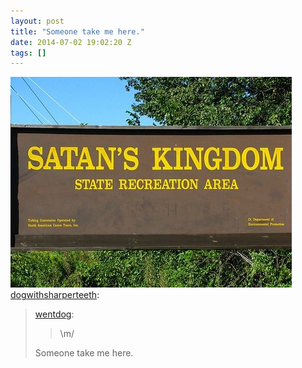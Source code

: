 ```yaml
---
layout: post
title: "Someone take me here."
date: 2014-07-02 19:02:20 Z
tags: []
---
```

![](/media/2014/07/90578753462.jpg)
[dogwithsharperteeth](http://dogwithsharperteeth.tumblr.com/post/90200813191/wentdog-m-someone-take-me-here):

> [wentdog](http://wentdog.tumblr.com/post/90198510657/m):
> 
> > \\m/
> 
> Someone take me here.

